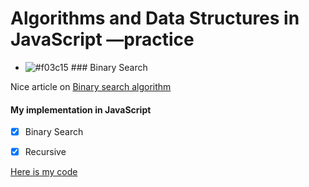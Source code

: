 # Algorithms and Data Structures in JavaScript &mdash;practice

- ![#f03c15](https://placehold.it/15/f03c15/000000?text=+) ### Binary Search



Nice article on [Binary search algorithm](https://en.wikipedia.org/wiki/Binary_search_algorithm)

#### My implementation in JavaScript

- [x] Binary Search

- [x] Recursive

[Here is my code](https://github.com/wehelie/JSAlgDos/blob/master/binarysearch/binarysearch.js)


